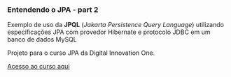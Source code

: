 ### Entendendo o JPA - part 2

Exemplo de uso da **JPQL** (*Jakarta Persistence Query Language*) utilizando especificações JPA com provedor Hibernate e protocolo JDBC em um banco de dados MySQL

Projeto para o curso JPA da Digital Innovation One.

[Acesso ao curso aqui](https://web.digitalinnovation.one/course/trabalhando-com-banco-de-dados-utilizando-jdbc-e-jpa/learning/36caf662-304d-444b-978d-958d79bb5a9a?back=/track/santander-fullstack-developer)

